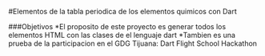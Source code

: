 #Elementos de la tabla periodica de los elementos quimicos con Dart

###Objetivos
*El proposito de este proyecto es generar todos los elementos HTML con las clases de el lenguaje dart
*Tambien es una prueba de la participacion en el GDG Tijuana: Dart Flight School Hackathon
